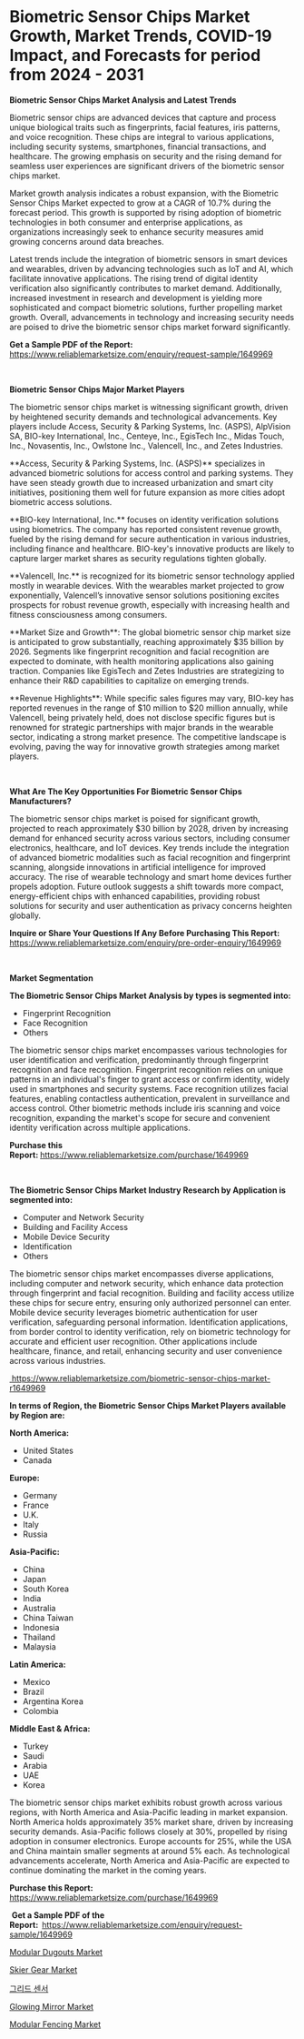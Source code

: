 <p><h1>Biometric Sensor Chips Market Growth, Market Trends, COVID-19 Impact, and Forecasts for period from 2024 - 2031</h1></p><p><strong>Biometric Sensor Chips Market Analysis and Latest Trends</strong></p>
<p><p>Biometric sensor chips are advanced devices that capture and process unique biological traits such as fingerprints, facial features, iris patterns, and voice recognition. These chips are integral to various applications, including security systems, smartphones, financial transactions, and healthcare. The growing emphasis on security and the rising demand for seamless user experiences are significant drivers of the biometric sensor chips market.</p><p>Market growth analysis indicates a robust expansion, with the Biometric Sensor Chips Market expected to grow at a CAGR of 10.7% during the forecast period. This growth is supported by rising adoption of biometric technologies in both consumer and enterprise applications, as organizations increasingly seek to enhance security measures amid growing concerns around data breaches.</p><p>Latest trends include the integration of biometric sensors in smart devices and wearables, driven by advancing technologies such as IoT and AI, which facilitate innovative applications. The rising trend of digital identity verification also significantly contributes to market demand. Additionally, increased investment in research and development is yielding more sophisticated and compact biometric solutions, further propelling market growth. Overall, advancements in technology and increasing security needs are poised to drive the biometric sensor chips market forward significantly.</p></p>
<p><strong>Get a Sample PDF of the Report:&nbsp;</strong> <a href="https://www.reliablemarketsize.com/enquiry/request-sample/1649969?utm_campaign=1125&utm_medium=2&utm_source=Github&utm_content=ia&utm_term=26092024&utm_id=biometric-sensor-chips">https://www.reliablemarketsize.com/enquiry/request-sample/1649969</a></p>
<p>&nbsp;</p>
<p><strong>Biometric Sensor Chips Major Market Players</strong></p>
<p><p>The biometric sensor chips market is witnessing significant growth, driven by heightened security demands and technological advancements. Key players include Access, Security & Parking Systems, Inc. (ASPS), AlpVision SA, BIO-key International, Inc., Centeye, Inc., EgisTech Inc., Midas Touch, Inc., Novasentis, Inc., Owlstone Inc., Valencell, Inc., and Zetes Industries.</p><p>**Access, Security & Parking Systems, Inc. (ASPS)** specializes in advanced biometric solutions for access control and parking systems. They have seen steady growth due to increased urbanization and smart city initiatives, positioning them well for future expansion as more cities adopt biometric access solutions.</p><p>**BIO-key International, Inc.** focuses on identity verification solutions using biometrics. The company has reported consistent revenue growth, fueled by the rising demand for secure authentication in various industries, including finance and healthcare. BIO-key's innovative products are likely to capture larger market shares as security regulations tighten globally.</p><p>**Valencell, Inc.** is recognized for its biometric sensor technology applied mostly in wearable devices. With the wearables market projected to grow exponentially, Valencell’s innovative sensor solutions positioning excites prospects for robust revenue growth, especially with increasing health and fitness consciousness among consumers.</p><p>**Market Size and Growth**: The global biometric sensor chip market size is anticipated to grow substantially, reaching approximately $35 billion by 2026. Segments like fingerprint recognition and facial recognition are expected to dominate, with health monitoring applications also gaining traction. Companies like EgisTech and Zetes Industries are strategizing to enhance their R&D capabilities to capitalize on emerging trends.</p><p>**Revenue Highlights**: While specific sales figures may vary, BIO-key has reported revenues in the range of $10 million to $20 million annually, while Valencell, being privately held, does not disclose specific figures but is renowned for strategic partnerships with major brands in the wearable sector, indicating a strong market presence. The competitive landscape is evolving, paving the way for innovative growth strategies among market players.</p></p>
<p>&nbsp;</p>
<p><strong>What Are The Key Opportunities For Biometric Sensor Chips Manufacturers?</strong></p>
<p><p>The biometric sensor chips market is poised for significant growth, projected to reach approximately $30 billion by 2028, driven by increasing demand for enhanced security across various sectors, including consumer electronics, healthcare, and IoT devices. Key trends include the integration of advanced biometric modalities such as facial recognition and fingerprint scanning, alongside innovations in artificial intelligence for improved accuracy. The rise of wearable technology and smart home devices further propels adoption. Future outlook suggests a shift towards more compact, energy-efficient chips with enhanced capabilities, providing robust solutions for security and user authentication as privacy concerns heighten globally.</p></p>
<p><strong>Inquire or Share Your Questions If Any Before Purchasing This Report:</strong> <a href="https://www.reliablemarketsize.com/enquiry/pre-order-enquiry/1649969?utm_campaign=1125&utm_medium=2&utm_source=Github&utm_content=ia&utm_term=26092024&utm_id=biometric-sensor-chips">https://www.reliablemarketsize.com/enquiry/pre-order-enquiry/1649969</a></p>
<p>&nbsp;</p>
<p><strong>Market Segmentation</strong></p>
<p><strong>The Biometric Sensor Chips Market Analysis by types is segmented into:</strong></p>
<p><ul><li>Fingerprint Recognition</li><li>Face Recognition</li><li>Others</li></ul></p>
<p><p>The biometric sensor chips market encompasses various technologies for user identification and verification, predominantly through fingerprint recognition and face recognition. Fingerprint recognition relies on unique patterns in an individual's finger to grant access or confirm identity, widely used in smartphones and security systems. Face recognition utilizes facial features, enabling contactless authentication, prevalent in surveillance and access control. Other biometric methods include iris scanning and voice recognition, expanding the market's scope for secure and convenient identity verification across multiple applications.</p></p>
<p><strong>Purchase this Report:&nbsp;</strong><a href="https://www.reliablemarketsize.com/purchase/1649969?utm_campaign=1125&utm_medium=2&utm_source=Github&utm_content=ia&utm_term=26092024&utm_id=biometric-sensor-chips">https://www.reliablemarketsize.com/purchase/1649969</a></p>
<p>&nbsp;</p>
<p><strong>The Biometric Sensor Chips Market Industry Research by Application is segmented into:</strong></p>
<p><ul><li>Computer and Network Security</li><li>Building and Facility Access</li><li>Mobile Device Security</li><li>Identification</li><li>Others</li></ul></p>
<p><p>The biometric sensor chips market encompasses diverse applications, including computer and network security, which enhance data protection through fingerprint and facial recognition. Building and facility access utilize these chips for secure entry, ensuring only authorized personnel can enter. Mobile device security leverages biometric authentication for user verification, safeguarding personal information. Identification applications, from border control to identity verification, rely on biometric technology for accurate and efficient user recognition. Other applications include healthcare, finance, and retail, enhancing security and user convenience across various industries.</p></p>
<p><a href="https://www.reliablemarketsize.com/biometric-sensor-chips-market-r1649969?utm_campaign=1125&utm_medium=2&utm_source=Github&utm_content=ia&utm_term=26092024&utm_id=biometric-sensor-chips">&nbsp;https://www.reliablemarketsize.com/biometric-sensor-chips-market-r1649969</a></p>
<p><strong>In terms of Region, the Biometric Sensor Chips Market Players available by Region are:</strong></p>
<p>
    <p> <strong> North America: </strong>
        <ul>
            <li>United States</li>
            <li>Canada</li>
        </ul>
        </p> 
    <p> <strong> Europe: </strong>
        <ul>
            <li>Germany</li>
            <li>France</li>
            <li>U.K.</li>
            <li>Italy</li>
            <li>Russia</li>
        </ul>
        </p> 
    <p> <strong> Asia-Pacific: </strong>
        <ul>
            <li>China</li>
            <li>Japan</li>
            <li>South Korea</li>
            <li>India</li>
            <li>Australia</li>
            <li>China Taiwan</li>
            <li>Indonesia</li>
            <li>Thailand</li>
            <li>Malaysia</li>
        </ul>
        </p> 
    <p> <strong> Latin America: </strong>
        <ul>
            <li>Mexico</li>
            <li>Brazil</li>
            <li>Argentina Korea</li>
            <li>Colombia</li>
        </ul>
        </p> 
    <p> <strong> Middle East & Africa: </strong>
        <ul>
            <li>Turkey</li>
            <li>Saudi</li>
            <li>Arabia</li>
            <li>UAE</li>
            <li>Korea</li>
        </ul>
    </p>
    </p>
<p><p>The biometric sensor chips market exhibits robust growth across various regions, with North America and Asia-Pacific leading in market expansion. North America holds approximately 35% market share, driven by increasing security demands. Asia-Pacific follows closely at 30%, propelled by rising adoption in consumer electronics. Europe accounts for 25%, while the USA and China maintain smaller segments at around 5% each. As technological advancements accelerate, North America and Asia-Pacific are expected to continue dominating the market in the coming years.</p></p>
<p><strong>Purchase this Report: </strong><a href="https://www.reliablemarketsize.com/purchase/1649969?utm_campaign=1125&utm_medium=2&utm_source=Github&utm_content=ia&utm_term=26092024&utm_id=biometric-sensor-chips">https://www.reliablemarketsize.com/purchase/1649969</a></p>
<p>&nbsp;<strong>Get a Sample PDF of the Report:&nbsp;&nbsp;</strong><a href="https://www.reliablemarketsize.com/enquiry/request-sample/1649969?utm_campaign=1125&utm_medium=2&utm_source=Github&utm_content=ia&utm_term=26092024&utm_id=biometric-sensor-chips">https://www.reliablemarketsize.com/enquiry/request-sample/1649969</a></p>
<p><strong></strong></p>
<p><p><a href="https://www.linkedin.com/pulse/global-modular-dugouts-market-landscape-future-trends-strategic-xsylf?trackingId=c7B3NZRKQlmttlcVjxOO9Q%3D%3D&utm_campaign=1125&utm_medium=2&utm_source=Github&utm_content=ia&utm_term=26092024&utm_id=biometric-sensor-chips">Modular Dugouts Market</a></p><p><a href="https://issuu.com/reportprime-2/docs/skier-gear-market-size-2030.pptx_a31920b7883528?utm_campaign=1125&utm_medium=2&utm_source=Github&utm_content=ia&utm_term=26092024&utm_id=biometric-sensor-chips">Skier Gear Market</a></p><p><a href="https://github.com/laholand/Market-Research-Report-List-6/blob/main/297354115361.md?utm_campaign=1125&utm_medium=2&utm_source=Github&utm_content=ia&utm_term=26092024&utm_id=biometric-sensor-chips">그리드 센서</a></p><p><a href="https://issuu.com/reportprime-2/docs/glowing-mirror-market-size-2030.ppt_92e0905b09c403?utm_campaign=1125&utm_medium=2&utm_source=Github&utm_content=ia&utm_term=26092024&utm_id=biometric-sensor-chips">Glowing Mirror Market</a></p><p><a href="https://www.linkedin.com/pulse/insights-modular-fencing-industry-market-financial-status-size-twauf?trackingId=WUyUyWIGRtyb5bE6L1fIbw%3D%3D&utm_campaign=1125&utm_medium=2&utm_source=Github&utm_content=ia&utm_term=26092024&utm_id=biometric-sensor-chips">Modular Fencing Market</a></p></p>